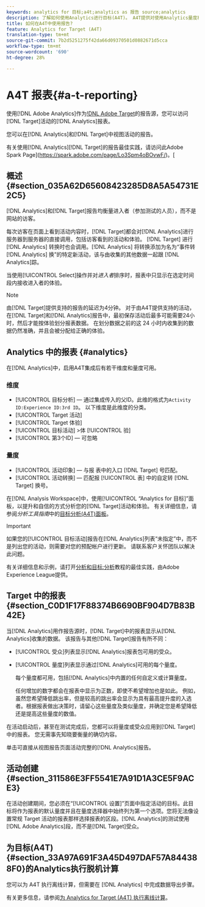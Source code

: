 ```yaml
---
keywords: analytics for 目标;a4t;analytics as 报告 source;analytics
description: 了解如何使用Analytics进行目标(A4T)。 A4T提供对使用Analytics量度和受众区段的目标活动的Analytics报表的访问。
title: 如何在A4T中使用报告?
feature: Analytics for Target (A4T)
translation-type: tm+mt
source-git-commit: 7b2d5251275f42da66d09370501d0882671d5cca
workflow-type: tm+mt
source-wordcount: '690'
ht-degree: 28%

---
```



# A4T 报表{#a-t-reporting}

使用[!DNL Adobe Analytics]作为[!DNL Adobe Target](A4T)的报告源，您可以访问[!DNL Target]活动的[!DNL Analytics]报表。

您可以在[!DNL Analytics]和[!DNL Target]中视图活动的报告。

有关使用[!DNL Analytics][!DNL Target]的报告最佳实践，请访问此Adobe Spark Page](https://spark.adobe.com/page/Lo3Spm4oBOvwF/)。[

## 概述 {#section_035A62D65608423285D8A5A54731E2C5}

[!DNL Analytics]和[!DNL Target]报告均衡量进入者（参加测试的人员），而不是网站的访客。

每次访客在页面上看到活动内容时，[!DNL Target]都会对[!DNL Analytics]进行服务器到服务器的直接调用，包括访客看到的活动和体验。 [!DNL Target] 进行 [!DNL Analytics] 转换时也会调用。[!DNL Analytics] 将转换添加为名为“事件转 [!DNL Analytics] 换”的特定新活动，该与由收集的其他数据一起跟 [!DNL Analytics]踪。

当使用[!UICONTROL Select]操作并对&#x200B;*进入者*&#x200B;排序时，报表中只显示在选定时间段内接收进入者的体验。

>[!NOTE]
>
>由[!DNL Target]提供支持的报告的延迟为4分钟。 对于由A4T提供支持的活动，在[!DNL Target]和[!DNL Analytics]报告中，最初保存活动后最多可能需要24小时，然后才能按体验划分报表数据。 在划分数据之前的这 24 小时内收集到的数据仍然准确，并且会被分配给正确的体验。

## Analytics 中的报表 {#analytics}

在[!DNL Analytics]中，启用A4T集成后有若干维度和量度可用。

### 维度

* [!UICONTROL 目标分析]  — 通过集成传入的父ID。此维的格式为`Activity ID:Experience ID:3rd ID`。 以下维度是此维度的分类。
* [!UICONTROL Target 活动]
* [!UICONTROL Target 体验]
* [!UICONTROL 目标活动] >体 [!UICONTROL 验]
* [!UICONTROL 第3个ID]  — 可忽略

### 量度

* [!UICONTROL 活动印象]  — 与报  表中的入口 [!DNL Target] 号匹配。
* [!UICONTROL 活动转换]  — 匹配报 [!UICONTROL 表] 中的自定转 [!DNL Target] 换号。

在[!DNL Analysis Workspace]中，使用[!UICONTROL “Analytics for 目标]”面板，以提升和自信的方式分析您的[!DNL Target]活动和体验。 有关详细信息，请参阅&#x200B;*分析工具指南*&#x200B;中的[目标分析(A4T)面板](https://experienceleague.adobe.com/docs/analytics/analyze/analysis-workspace/panels/a4t-panel.html)。

>[!IMPORTANT]
>
>如果您的[!UICONTROL 目标活动]报告在[!DNL Analytics]列表“未指定”中，而不是列出您的活动，则需要对您的预配帐户进行更新。 请联系客户关怀团队以解决此问题。

有关详细信息和示例，请打开[分析和目标:分析](https://spark.adobe.com/page/Lo3Spm4oBOvwF/)教程的最佳实践，由Adobe Experience League提供。

## Target 中的报表 {#section_C0D1F17F88374B6690BF904D7B83B42E}

当[!DNL Analytics]用作报告源时，[!DNL Target]中的报表显示从[!DNL Analytics]收集的数据。 该报告与其他[!DNL Target]报告有所不同：

* [!UICONTROL 受众]列表显示[!DNL Analytics]报表包可用的受众。
* [!UICONTROL 量度]列表显示通过[!DNL Analytics]可用的每个量度。

   每个量度都可用，包括[!DNL Analytics]中内置的任何自定义或计算量度。

   任何增加的数字都会在报表中显示为正数，即使不希望增加也是如此。 例如，虽然您希望降低跳出率，但是较高的跳出率会显示为具有最高提升度的入选者。根据报表做出决策时，请留心这些量度及类似量度，并确定您是希望降低还是提高这些量度的数值。

在活动启动后，甚至在测试完成后，您都可以将量度或受众应用到[!DNL Target]中的报表。 您无需事先知晓要衡量的确切内容。

单击可直接从视图报告页面活动完整的[!DNL Analytics]报告。

## 活动创建 {#section_311586E3FF5541E7A91D1A3CE5F9ACE3}

在活动创建期间，您必须在“[!UICONTROL 设置]”页面中指定活动的目标。此目标将作为报表的默认量度并且在量度选择器中始终列为第一个选项。您将无法像设置常规 Target 活动的报表那样选择报表的区段。[!DNL Analytics]的测试使用[!DNL Adobe Analytics]段，而不是[!DNL Target]受众。

## 为目标(A4T){#section_33A97A691F3A45D497DAF57A844388F0}的Analytics执行脱机计算

您可以为 A4T 执行离线计算，但需要在 [!DNL Analytics] 中完成数据导出步骤。

有关更多信息，请参阅[为 Analytics for Target (A4T) 执行离线计算](/help/c-reports/conversion-rate.md#concept_0D0002A1EBDF420E9C50E2A46F36629B)。
